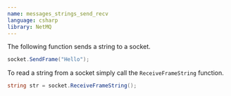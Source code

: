 ```yaml
---
name: messages_strings_send_recv
language: csharp
library: NetMQ
---
```


The following function sends a string to a socket.

```csharp
socket.SendFrame("Hello");
```

To read a string from a socket simply call the `ReceiveFrameString` function.

```csharp
string str = socket.ReceiveFrameString();
```

